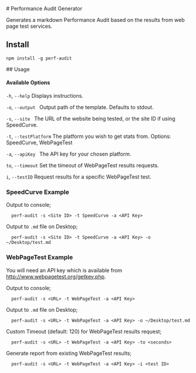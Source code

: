# Performance Audit Generator

Generates a markdown Performance Audit based on the results from web page test services.

## Install

`npm install -g perf-audit`

## Usage

#### Available Options
  `-h`, `--help`          Displays instructions.

  `-o`, `--output `       Output path of the template. Defaults to stdout.

  `-s`, `--site `         The URL of the website being tested, or the site ID if using SpeedCurve.

  `-t`, `--testPlatform`  The platform you wish to get stats from. Options: SpeedCurve, WebPageTest

  `-a`, `--apiKey `       The API key for your chosen platform.

  `to`, `--timeout`  Set the timeout of WebPageTest results requests.

  `i`, `--testID` Request results for a specific WebPageTest test.

### SpeedCurve Example

  Output to console;

  ```
    perf-audit -s <Site ID> -t SpeedCurve -a <API Key>
  ```

  Output to `.md` file on Desktop;
  ```
    perf-audit -s <Site ID> -t SpeedCurve -a <API Key> -o ~/Desktop/test.md
  ```

### WebPageTest Example
  You will need an API key which is available from <http://www.webpagetest.org/getkey.php>.

  Output to console;

  ```
    perf-audit -s <URL> -t WebPageTest -a <API Key>
  ```

  Output to `.md` file on Desktop;
  ```
    perf-audit -s <URL> -t WebPageTest -a <API Key> -o ~/Desktop/test.md
  ```

  Custom Timeout (default: 120) for WebPageTest results request;

  ```
    perf-audit -s <URL> -t WebPageTest -a <API Key> -to <seconds>
  ```

  Generate report from existing WebPageTest results;

  ```
    perf-audit -s <URL> -t WebPageTest -a <API Key> -i <test ID>
  ```
